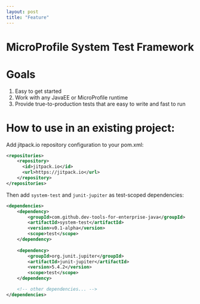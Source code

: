 ```yaml
---
layout: post
title: "Feature"
---
```

# MicroProfile System Test Framework

# Goals
1. Easy to get started
1. Work with any JavaEE or MicroProfile runtime
1. Provide true-to-production tests that are easy to write and fast to run

# How to use in an existing project:

Add jitpack.io repository configuration to your pom.xml:
```xml
<repositories>
    <repository>
      <id>jitpack.io</id>
      <url>https://jitpack.io</url>
    </repository>
</repositories>
```

Then add `system-test` and `junit-jupiter` as test-scoped dependencies:
```xml
<dependencies>
    <dependency>
        <groupId>com.github.dev-tools-for-enterprise-java</groupId>
        <artifactId>system-test</artifactId>
        <version>v0.1-alpha</version>
        <scope>test</scope>
    </dependency>
    
    <dependency>
        <groupId>org.junit.jupiter</groupId>
        <artifactId>junit-jupiter</artifactId>
        <version>5.4.2</version>
        <scope>test</scope>
    </dependency>

    <!-- other dependencies... -->
</dependencies>
```

